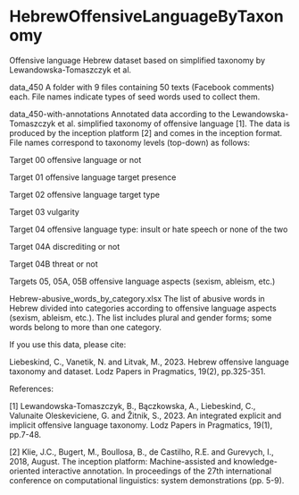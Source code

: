 # HebrewOffensiveLanguageByTaxonomy
Offensive language Hebrew dataset based on simplified taxonomy by Lewandowska-Tomaszczyk et al.

data_450 A folder with 9 files containing 50 texts (Facebook comments) each. File names indicate types of seed words used to collect them.

data_450-with-annotations Annotated data according to the Lewandowska-Tomaszczyk et al. simplified taxonomy of offensive language [1]. The data is produced by the inception platform [2] and comes in the inception format. File names correspond to taxonomy levels (top-down) as follows:

Target 00      offensive language or not

Target 01      offensive language target presence

Target 02      offensive language target type

Target 03      vulgarity

Target 04      offensive language type: insult or hate speech or none of the two

Target 04A     discrediting or not

Target 04B     threat or not

Targets 05, 05A, 05B  offensive language aspects (sexism, ableism, etc.)

Hebrew-abusive_words_by_category.xlsx  The list of abusive words in Hebrew divided into categories according to offensive language aspects (sexism, ableism, etc.). The list includes plural and gender forms; some words belong to more than one category.

If you use this data, please cite:

Liebeskind, C., Vanetik, N. and Litvak, M., 2023. Hebrew offensive language taxonomy and dataset. Lodz Papers in Pragmatics, 19(2), pp.325-351.


References:

[1] Lewandowska-Tomaszczyk, B., Bączkowska, A., Liebeskind, C., Valunaite Oleskeviciene, G. and Žitnik, S., 2023. An integrated explicit and implicit offensive language taxonomy. Lodz Papers in Pragmatics, 19(1), pp.7-48.

[2] Klie, J.C., Bugert, M., Boullosa, B., de Castilho, R.E. and Gurevych, I., 2018, August. The inception platform: Machine-assisted and knowledge-oriented interactive annotation. In proceedings of the 27th international conference on computational linguistics: system demonstrations (pp. 5-9).
